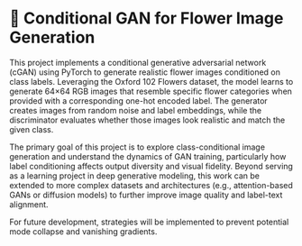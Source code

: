 # 🌸 Conditional GAN for Flower Image Generation

This project implements a conditional generative adversarial network (cGAN) using PyTorch to generate realistic flower images conditioned on class labels. Leveraging the Oxford 102 Flowers dataset, the model learns to generate 64×64 RGB images that resemble specific flower categories when provided with a corresponding one-hot encoded label. The generator creates images from random noise and label embeddings, while the discriminator evaluates whether those images look realistic and match the given class.

The primary goal of this project is to explore class-conditional image generation and understand the dynamics of GAN training, particularly how label conditioning affects output diversity and visual fidelity. Beyond serving as a learning project in deep generative modeling, this work can be extended to more complex datasets and architectures (e.g., attention-based GANs or diffusion models) to further improve image quality and label-text alignment.

For future development, strategies will be implemented to prevent potential mode collapse and vanishing gradients.

